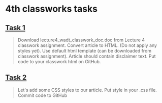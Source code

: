 # 4th classworks tasks

## [Task 1](https://github.com/OrakomoRi/_html_workshop/commit/c0defc9caaac6a2c361ac2160a40e6ac9c2aac87)
> Download lecture4_wadt_classwork_doc.doc from Lecture 4 classwork assignment. Convert article to HTML. (Do not apply any styles yet). Use default html template (can be downloaded from classwork assignment). Article should contain disclaimer text. Put code to your classwork html on GitHub.

## [Task 2](https://github.com/OrakomoRi/_html_workshop/commit/f35652e2c9691ccedb7eb968c3216cddcd2ff89c)
> Let's add some CSS styles to our article. Put style in your .css file. Commit code to GitHub
